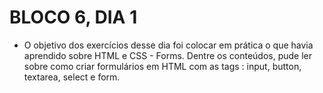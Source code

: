 # BLOCO 6, DIA 1

- O objetivo dos exercícios desse dia foi colocar em prática o que havia aprendido sobre HTML e CSS - Forms. Dentre os conteúdos, pude ler sobre como criar formulários em HTML com as tags : input, button, textarea, select e form.